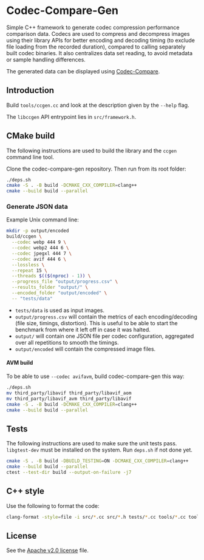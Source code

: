 # Codec-Compare-Gen

Simple C++ framework to generate codec compression performance comparison data.
Codecs are used to compress and decompress images using their library APIs for
better encoding and decoding timing (to exclude file loading from the recorded
duration), compared to calling separately built codec binaries. It also
centralizes data set reading, to avoid metadata or sample handling differences.

The generated data can be displayed using
[Codec-Compare](https://github.com/webmproject/codec-compare).

## Introduction

Build `tools/ccgen.cc` and look at the description given by the `--help` flag.

The `libccgen` API entrypoint lies in `src/framework.h`.

## CMake build

The following instructions are used to build the library and the `ccgen` command
line tool.

Clone the codec-compare-gen repository. Then run from its root folder:

```sh
./deps.sh
cmake -S . -B build -DCMAKE_CXX_COMPILER=clang++
cmake --build build --parallel
```

### Generate JSON data

Example Unix command line:

```sh
mkdir -p output/encoded
build/ccgen \
  --codec webp 444 9 \
  --codec webp2 444 6 \
  --codec jpegxl 444 7 \
  --codec avif 444 6 \
  --lossless \
  --repeat 15 \
  --threads $(($(nproc) - 1)) \
  --progress_file "output/progress.csv" \
  --results_folder "output/" \
  --encoded_folder "output/encoded" \
  -- "tests/data"
```

- `tests/data` is used as input images.
- `output/progress.csv` will contain the metrics of each encoding/decoding (file
  size, timings, distortion). This is useful to be able to start the benchmark
  from where it left off in case it was halted.
- `output/` will contain one JSON file per codec configuration, aggregated over
  all repetitions to smooth the timings.
- `output/encoded` will contain the compressed image files.

#### AVM build

To be able to use `--codec avifavm`, build codec-compare-gen this way:

```sh
./deps.sh
mv third_party/libavif third_party/libavif_aom
mv third_party/libavif_avm third_party/libavif
cmake -S . -B build -DCMAKE_CXX_COMPILER=clang++
cmake --build build --parallel
```

## Tests

The following instructions are used to make sure the unit tests pass.
`libgtest-dev` must be installed on the system. Run `deps.sh` if not done yet.

```sh
cmake -S . -B build -DBUILD_TESTING=ON -DCMAKE_CXX_COMPILER=clang++
cmake --build build --parallel
ctest --test-dir build --output-on-failure -j7
```

## C++ style

Use the following to format the code:

```sh
clang-format -style=file -i src/*.cc src/*.h tests/*.cc tools/*.cc tools/*.h
```

## License

See the [Apache v2.0 license](LICENSE) file.
